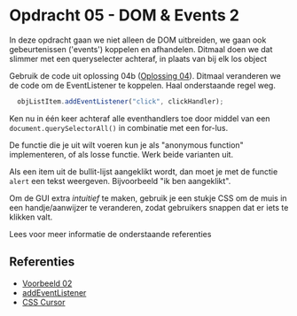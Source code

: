 # Opdracht 05 - DOM & Events 2
In deze opdracht gaan we niet alleen de DOM uitbreiden, we gaan ook gebeurtenissen ('events') koppelen en 
afhandelen. Ditmaal doen we dat slimmer met een queryselecter achteraf, in plaats van bij elk los object

Gebruik de code uit oplossing 04b ([Oplossing 04](../../solutions/opdracht04)). Ditmaal veranderen we de
code om de EventListener te koppelen. Haal onderstaande regel weg.
```javascript
  objListItem.addEventListener("click", clickHandler);
```
Ken nu in één keer achteraf alle eventhandlers toe door middel van een `document.querySelectorAll()`
in combinatie met een for-lus.

De functie die je uit wilt voeren kun je als "anonymous function" implementeren, of als losse functie. Werk beide
varianten uit. 

Als een item uit de bullit-lijst aangeklikt wordt, dan moet je met de functie `alert` een tekst weergeven. Bijvoorbeeld
"ik ben aangeklikt".

Om de GUI extra *intuitief* te maken, gebruik je een stukje CSS om de muis in een handje/aanwijzer te veranderen,
zodat gebruikers snappen dat er iets te klikken valt.

Lees voor meer informatie de onderstaande referenties

## Referenties
  * [Voorbeeld 02](../../examples/Fase02/README.md)
  * [addEventListener](https://developer.mozilla.org/en-US/docs/Web/API/EventTarget/addEventListener)
  * [CSS Cursor](https://www.w3schools.com/cssref/pr_class_cursor.asp)